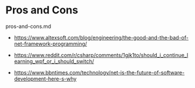 # Pros and Cons

pros-and-cons.md

*   https://www.altexsoft.com/blog/engineering/the-good-and-the-bad-of-net-framework-programming/

*   https://www.reddit.com/r/csharp/comments/1gjk1to/should_i_continue_learning_wpf_or_i_should_switch/

*   https://www.bbntimes.com/technology/net-is-the-future-of-software-development-here-s-why

